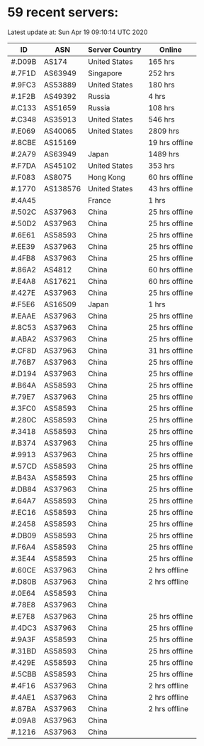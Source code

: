 # 59 recent servers:

Latest update at: Sun Apr 19 09:10:14 UTC 2020

| ID | ASN | Server Country | Online |
| -- | --- | -------------- | ------ |
| #.D09B | AS174 | United States | 165 hrs |
| #.7F1D | AS63949 | Singapore | 252 hrs |
| #.9FC3 | AS53889 | United States | 180 hrs |
| #.1F2B | AS49392 | Russia | 4 hrs |
| #.C133 | AS51659 | Russia | 108 hrs |
| #.C348 | AS35913 | United States | 546 hrs |
| #.E069 | AS40065 | United States | 2809 hrs |
| #.8CBE | AS15169 |  | 19 hrs offline |
| #.2A79 | AS63949 | Japan | 1489 hrs |
| #.F7DA | AS45102 | United States | 353 hrs |
| #.F083 | AS8075 | Hong Kong | 60 hrs offline |
| #.1770 | AS138576 | United States | 43 hrs offline |
| #.4A45 |  | France | 1 hrs |
| #.502C | AS37963 | China | 25 hrs offline |
| #.50D2 | AS37963 | China | 25 hrs offline |
| #.6E61 | AS58593 | China | 25 hrs offline |
| #.EE39 | AS37963 | China | 25 hrs offline |
| #.4FB8 | AS37963 | China | 25 hrs offline |
| #.86A2 | AS4812 | China | 60 hrs offline |
| #.E4A8 | AS17621 | China | 60 hrs offline |
| #.427E | AS37963 | China | 25 hrs offline |
| #.F5E6 | AS16509 | Japan | 1 hrs |
| #.EAAE | AS37963 | China | 25 hrs offline |
| #.8C53 | AS37963 | China | 25 hrs offline |
| #.ABA2 | AS37963 | China | 25 hrs offline |
| #.CF8D | AS37963 | China | 31 hrs offline |
| #.76B7 | AS37963 | China | 25 hrs offline |
| #.D194 | AS37963 | China | 25 hrs offline |
| #.B64A | AS58593 | China | 25 hrs offline |
| #.79E7 | AS37963 | China | 25 hrs offline |
| #.3FC0 | AS58593 | China | 25 hrs offline |
| #.280C | AS58593 | China | 25 hrs offline |
| #.3418 | AS58593 | China | 25 hrs offline |
| #.B374 | AS37963 | China | 25 hrs offline |
| #.9913 | AS37963 | China | 25 hrs offline |
| #.57CD | AS58593 | China | 25 hrs offline |
| #.B43A | AS58593 | China | 25 hrs offline |
| #.DB84 | AS37963 | China | 25 hrs offline |
| #.64A7 | AS58593 | China | 25 hrs offline |
| #.EC16 | AS58593 | China | 25 hrs offline |
| #.2458 | AS58593 | China | 25 hrs offline |
| #.DB09 | AS58593 | China | 25 hrs offline |
| #.F6A4 | AS58593 | China | 25 hrs offline |
| #.3E44 | AS58593 | China | 25 hrs offline |
| #.60CE | AS37963 | China | 2 hrs offline |
| #.D80B | AS37963 | China | 2 hrs offline |
| #.0E64 | AS58593 | China | |
| #.78E8 | AS37963 | China | |
| #.E7E8 | AS37963 | China | 25 hrs offline |
| #.4DC3 | AS37963 | China | 25 hrs offline |
| #.9A3F | AS58593 | China | 25 hrs offline |
| #.31BD | AS58593 | China | 25 hrs offline |
| #.429E | AS58593 | China | 25 hrs offline |
| #.5CBB | AS58593 | China | 25 hrs offline |
| #.4F16 | AS37963 | China | 2 hrs offline |
| #.4AE1 | AS37963 | China | 2 hrs offline |
| #.87BA | AS37963 | China | 2 hrs offline |
| #.09A8 | AS37963 | China | |
| #.1216 | AS37963 | China | |

